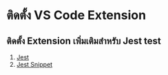 
# ติดตั้ง VS Code Extension 

## ติดตั้ง Extension เพิ่มเติมสำหรับ Jest test

1. [Jest](https://marketplace.visualstudio.com/items?itemName=Orta.vscode-jest)
2. [Jest Snippet](https://marketplace.visualstudio.com/items?itemName=andys8.jest-snippets)